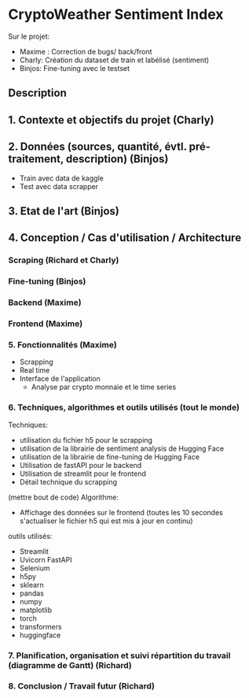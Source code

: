 # CryptoWeather Sentiment Index

Sur le projet:

- Maxime : Correction de bugs/ back/front
- Charly: Création du dataset de train et labélisé (sentiment)
- Binjos: Fine-tuning avec le testset

## Description

## 1. Contexte et objectifs du projet (Charly)

## 2. Données (sources, quantité, évtl. pré-traitement, description) (Binjos)

- Train avec data de kaggle
- Test avec data scrapper

## 3. Etat de l'art (Binjos)

## 4. Conception / Cas d'utilisation / Architecture

### Scraping (Richard et Charly)

### Fine-tuning (Binjos)

### Backend (Maxime)

### Frontend (Maxime)

### 5. Fonctionnalités (Maxime)

- Scrapping
- Real time
- Interface de l'application
  - Analyse par crypto monnaie et le time series

### 6. Techniques, algorithmes et outils utilisés (tout le monde)

Techniques:

- utilisation du fichier h5 pour le scrapping
- utilisation de la librairie de sentiment analysis de Hugging Face
- utilisation de la librairie de fine-tuning de Hugging Face
- Utilisation de fastAPI pour le backend
- Utilisation de streamlit pour le frontend
- Détail technique du scrapping

(mettre bout de code)
Algorithme:

- Affichage des données sur le frontend (toutes les 10 secondes s'actualiser le fichier h5 qui est mis à jour en continu)

outils utilisés:

- Streamlit
- Uvicorn FastAPI
- Selenium
- h5py
- sklearn
- pandas
- numpy
- matplotlib
- torch
- transformers
- huggingface

### 7. Planification, organisation et suivi répartition du travail (diagramme de Gantt) (Richard)

### 8. Conclusion / Travail futur (Richard)
